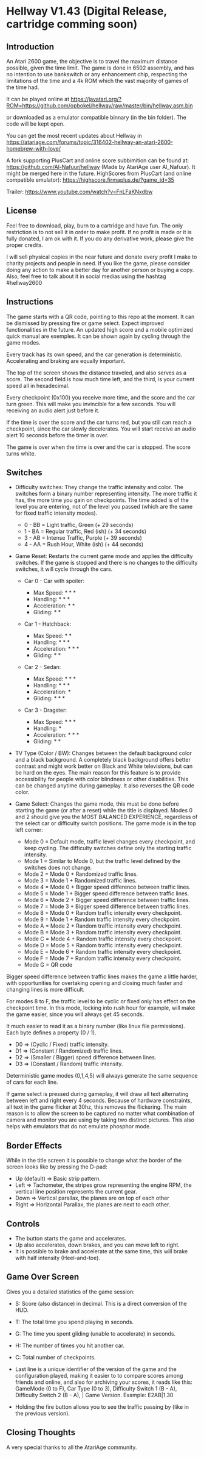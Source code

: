 # Hellway V1.43 (Digital Release, cartridge comming soon)

## Introduction
An Atari 2600 game, the objective is to travel the maximum distance possible, given the time limit. The game is done in 6502 assembly, and has no intention to use bankswitch or any enhancement chip, respecting the limitations of the time and a 4k ROM which the vast majority of games of the time had.

It can be played online at https://javatari.org/?ROM=https://github.com/opbokel/hellway/raw/master/bin/hellway.asm.bin

or downloaded as a emulator compatible binnary (in the bin folder). The code will be kept open.

You can get the most recent updates about Hellway in https://atariage.com/forums/topic/316402-hellway-an-atari-2600-homebrew-with-love/

A fork supporting PlusCart and online score subbimition can be found at: https://github.com/Al-Nafuur/hellway (Made by AtariAge user Al_Nafuur). It might be merged here in the future. HighScores from PlusCart (and online compatible emulator): https://highscore.firmaplus.de/?game_id=35

Trailer: https://www.youtube.com/watch?v=FnLFaKNxdbw

## License
Feel free to download, play, burn to a cartridge and have fun. The only restriction is to not sell it in order to make profit. If no profit is made or it is fully donated, I am ok with it. If you do any derivative work, please give the proper credits.

I will sell physical copies in the near future and donate every profit I make to charity projects and people in need. If you like the game, please consider doing any action to make a better day for another person or buying a copy. Also, feel free to talk about it in social medias using the hashtag #hellway2600

## Instructions
The game starts with a QR code, pointing to this repo at the moment. It can be dismissed by pressing fire or game select. Expect improved functionalities in the future. An updated high score and a mobile optimized quick manual are exemples. It can be shown again by cycling through the game modes.

Every track has its own speed, and the car generation is deterministic. Accelerating and braking are equally important.

The top of the screen shows the distance traveled, and also serves as a score. The second field is how much time left, and the third, is your current speed all in hexadecimal.

Every checkpoint (0x100) you receive more time, and the score and the car turn green. This will make you invincible for a few seconds. You will receiving an audio alert just before it.

If the time is over the score and the car turns red, but you still can reach a checkpoint, since the car slowly decelerates. You will start receive an audio alert 10 seconds before the timer is over.

The game is over when the time is over and the car is stopped. The score turns white.

## Switches
* Difficulty switches: They change the traffic intensity and color. The switches form a binary number representing intensity. The more traffic it has, the more time you gain on checkpoints. The time added is of the level you are entering, not of the level you passed (which are the same for fixed traffic intensity modes).  

    * 0 - BB = Light traffic, Green (+ 29 seconds)
    * 1 - BA = Regular traffic, Red (ish) (+ 34 seconds)
    * 3 - AB = Intense Traffic, Purple (+ 39 seconds)
    * 4 - AA = Rush Hour, White (ish) (+ 44 seconds)
    
* Game Reset: Restarts the current game mode and applies the difficulty switches. If the game is stopped and there is no changes to the difficulty switches, it will cycle through the cars.
    * Car 0 - Car with spoiler:
        * Max Speed:    * * *
        * Handling:     * * *
        * Acceleration: * *
        * Gliding:      * *

    * Car 1 - Hatchback:
        * Max Speed:    * *
        * Handling:     * * *
        * Acceleration: * * *
        * Gliding:      * *

    * Car 2 - Sedan:
        * Max Speed:    * * *
        * Handling:     * * *
        * Acceleration: * 
        * Gliding:      * * *

    * Car 3 - Dragster:
        * Max Speed:    * * *
        * Handling:     *
        * Acceleration: * * *
        * Gliding:      * * 

* TV Type (Color / BW): Changes between the default background color and a black background. A completely black background offers better contrast and might work better on Black and White televisions, but can be hard on the eyes. The main reason for this feature is to provide accessibility for people with color blindness or other disabilities. This can be changed anytime during gameplay. It also reverses the QR code color.

* Game Select: Changes the game mode, this must be done before starting the game (or after a reset) while the title is displayed. Modes 0 and 2 should give you the MOST BALANCED EXPERIENCE, regardless of the select car or difficulty switch positions. The game mode is in the top left corner:

    * Mode 0 = Default mode, traffic level changes every checkpoint, and keep cycling. The difficulty switches define only the starting traffic intensity.
    * Mode 1 = Similar to Mode 0, but the traffic level defined by the switches does not change.
    * Mode 2 = Mode 0 + Randomized traffic lines.
    * Mode 3 = Mode 1 + Randomized traffic lines.
    * Mode 4 = Mode 0 + Bigger speed difference between traffic lines.
    * Mode 5 = Mode 1 + Bigger speed difference between traffic lines.
    * Mode 6 = Mode 2 + Bigger speed difference between traffic lines.
    * Mode 7 = Mode 3 + Bigger speed difference between traffic lines.
    * Mode 8 = Mode 0 + Random traffic intensity every checkpoint.
    * Mode 9 = Mode 1 + Random traffic intensity every checkpoint. 
    * Mode A = Mode 2 + Random traffic intensity every checkpoint.
    * Mode B = Mode 3 + Random traffic intensity every checkpoint.
    * Mode C = Mode 4 + Random traffic intensity every checkpoint.
    * Mode D = Mode 5 + Random traffic intensity every checkpoint. 
    * Mode E = Mode 6 + Random traffic intensity every checkpoint.
    * Mode F = Mode 7 + Random traffic intensity every checkpoint.
    * Mode G = QR code

Bigger speed difference between traffic lines makes the game a little harder, with opportunities for overtaking opening and closing much faster and changing lines is more difficult. 

For modes 8 to F, the traffic level to be cyclic or fixed only has effect on the checkpoint time. In this mode, locking into rush hour for example, will make the game easier, since you will always get 45 seconds.

It much easier to read it as a binary number (like linux file permissions). Each byte defines a property (0 / 1).

* D0 => (Cyclic / Fixed) traffic intensity.
* D1 => (Constant / Randomized) traffic lines.
* D2 => (Smaller / Bigger) speed difference between lines.
* D3 => (Constant / Random) traffic intensity.

Deterministic game modes (0,1,4,5) will always generate the same sequence of cars for each line.

If game select is pressed during gameplay, it will draw all text alternating between left and right every 4 seconds. Because of hardware constraints, all text in the game flicker at 30hz, this removes the flickering. The main reason is to allow the screen to be captured no matter what combination of camera and monitor you are using by taking two distinct pictures. This also helps with emulators that do not emulate phosphor mode.

## Border Effects
While in the title screen it is possible to change what the border of the screen looks like by pressing the D-pad:
* Up (default) => Basic strip pattern.
* Left => Tachometer, the stripes grow representing the engine RPM, the vertical line position represents the current gear.
* Down => Vertical parallax, the planes are on top of each other
* Right => Horizontal Parallax, the planes are next to each other.

 
## Controls
* The button starts the game and accelerates.
* Up also accelerates, down brakes, and you can move left to right.
* It is possible to brake and accelerate at the same time, this will brake with half intensity (Heel-and-toe).

## Game Over Screen
Gives you a detailed statistics of the game session:
* S: Score (also distance) in decimal. This is a direct conversion of the HUD.
* T: The total time you spend playing in seconds.
* G: The time you spent gliding (unable to accelerate) in seconds.
* H: The number of times you hit another car.
* C: Total number of checkpoints.
* Last line is a unique identifier of the version of the game and the configuration played, making it easier to to compare scores among friends and online, and also for archiving your scores, it reads like this:
GameMode (0 to F), Car Type (0 to 3), Difficulty Switch 1 (B - A), Difficulty Switch 2 (B - A), | Game Version. 
Example: E2AB|1.30

* Holding the fire button allows you to see the traffic passing by (like in the previous version).


## Closing Thoughts
A very special thanks to all the AtariAge community. 

